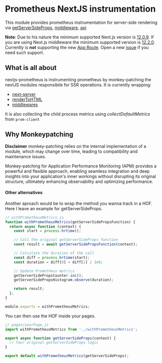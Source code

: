 # Prometheus NextJS instrumentation

This module provides prometheus instrumentation for server-side rendering via [getServerSideProps](https://nextjs.org/docs/basic-features/data-fetching/get-server-side-props), [middleware](https://nextjs.org/docs/middleware), [api](https://nextjs.org/docs/api-routes/introduction)


**Note**: Due to his nature the minimum supported Next.js version is [12.0.9](https://github.com/vercel/next.js/releases/tag/v12.0.9).  If you are using Next.js middleware the minimum supported version is [12.2.0](https://github.com/vercel/next.js/releases/tag/v12.2.0). Currently is **not** supporting the new [App Route](https://beta.nextjs.org/docs/routing/fundamentals). Open a new [issue](https://github.com/jobtome-labs/nextjs-prometheus/issues/new) if you need such support.

## What is all about
nextjs-prometheus is instrumenting prometheus by monkey-patching the nextJS modules responsibile for SSR operations. It is currently wrapping:

* [next-server](https://github.com/jobtome-labs/nextjs-prometheus/blob/main/lib/next-server.js)
* [renderToHTML](https://github.com/jobtome-labs/nextjs-prometheus/blob/main/lib/render.js)
* [middlewares](https://github.com/jobtome-labs/nextjs-prometheus/blob/main/lib/next-server.js)

It is also collecting the child process metrics using _collectDefaultMetrics_ from <code>prom-client</code>

## Why Monkeypatching

**Disclaimer** monkey-patching relies on the internal implementation of a module, which may change over time, leading to compatibility and maintenance issues.

Monkey-patching for Application Performance Monitoring (APM) provides a powerful and flexible approach, enabling seamless integration and deep insights into your application's inner workings without disrupting its original structure, ultimately enhancing observability and optimizing performance.


#### Other alternatives

Another aproach would be to wrap the method you wanna track in a HOF. Here I leave an example for getServerSideProps.


```javascript
// withPrometheusMetrics.js
function withPrometheusMetrics(getServerSidePropsFunction) {
  return async function (context) {
    const start = process.hrtime();

    // Call the original getServerSideProps function
    const result = await getServerSidePropsFunction(context);

    // Calculate the duration of the call
    const diff = process.hrtime(start);
    const duration = diff[0] + diff[1] / 1e9;

    // Update Prometheus metrics
    getServerSidePropsCounter.inc();
    getServerSidePropsHistogram.observe(duration);

    return result;
  };
}

module.exports = withPrometheusMetrics;
```

You can then use the HOF inside your pages.


```javascript
// pages/yourPage.js
import withPrometheusMetrics from '../withPrometheusMetrics';

export async function getServerSideProps(context) {
  // Your original getServerSideProps logic
}

export default withPrometheusMetrics(getServerSideProps);
```